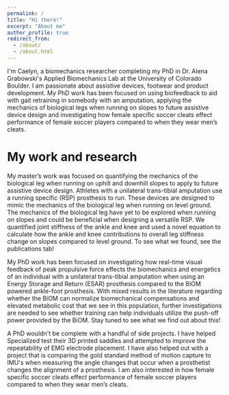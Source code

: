 ```yaml
---
permalink: /
title: "Hi there!"
excerpt: "About me"
author_profile: true
redirect_from: 
  - /about/
  - /about.html
---
```


I'm Caelyn, a biomechanics researcher completing my PhD in Dr. Alena Grabowski's Applied Biomechanics Lab at the University of Colorado Boulder. I am passionate about assistive devices, footwear and product development. My PhD work has been focused on using biofeedback to aid with gait retraining in somebody with an amputation, applying the mechanics of biological legs when running on slopes to future assistive device design and investigating how female specific soccer cleats effect performance of female soccer players compared to when they wear men’s cleats.

My work and research
======
My master’s work was focused on quantifying the mechanics of the biological leg when running on uphill and downhill slopes to apply to future assistive device design. Athletes with a unilateral trans-tibial amputation use a running specific (RSP) prosthesis to run. These devices are designed to mimic the mechanics of the biological leg when running on level ground. The mechanics of the biological leg have yet to be explored when running on slopes and could be beneficial when designing a versatile RSP. We quantified joint stiffness of the ankle and knee and used a novel equation to calculate how the ankle and knee contributions to overall leg stiffness change on slopes compared to level ground. To see what we found, see the publications tab!

My PhD work has been focused on investigating how real-time visual feedback of peak propulsive force effects the biomechanics and energetics of an individual with a unilateral trans-tibial amputation when using an Energy Storage and Return (ESAR) prosthesis compared to the BiOM powered ankle-foot prosthesis. With mixed results in the literature regarding whether the BiOM can normalize biomechanical compensations and elevated metabolic cost that we see in this population, further investigations are needed to see whether training can help individuals utilize the push-off power provided by the BiOM. Stay tuned to see what we find out about this!

A PhD wouldn't be complete with a handful of side projects. I have helped Specialized test their 3D printed saddles and attempted to improve the repeatability of EMG electrode placement. I have also helped out with a project that is comparing the gold standard method of motion capture to IMU's when measuring the angle changes that occur when a prosthetist changes the alignment of a prosthesis. I am also interested in how female specific soccer cleats effect performance of female soccer players compared to when they wear men’s cleats.

